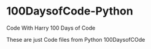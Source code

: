 # 100DaysofCode-Python
Code With Harry 100 Days of Code 

These are just Code files from Python 100DaysofCOde 
